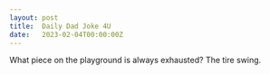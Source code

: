 ```yaml
---
layout: post
title:  Daily Dad Joke 4U
date:   2023-02-04T00:00:00Z
---
```

What piece on the playground is always exhausted? The tire swing.
